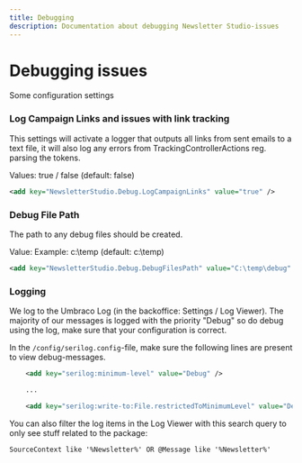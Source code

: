 ```yaml
---
title: Debugging
description: Documentation about debugging Newsletter Studio-issues
---
```

# Debugging issues

Some configuration settings

### Log Campaign Links and issues with link tracking
This settings will activate a logger that outputs all links from sent emails to a text file, it will also log any errors from TrackingControllerActions reg. parsing the tokens.

Values: true / false (default: false)

```xml
<add key="NewsletterStudio.Debug.LogCampaignLinks" value="true" />
```

### Debug File Path
The path to any debug files should be created.

Value: Example: c:\temp (default: c:\temp)
```xml
<add key="NewsletterStudio.Debug.DebugFilesPath" value="C:\temp\debug" />
```

### Logging
We log to the Umbraco Log (in the backoffice: Settings / Log Viewer). The majority of our messages is logged with the priority "Debug" so do debug using the log, make sure that your configuration is correct.

In the `/config/serilog.config`-file, make sure the following lines are present to view debug-messages.

```xml
    <add key="serilog:minimum-level" value="Debug" />

    ...

    <add key="serilog:write-to:File.restrictedToMinimumLevel" value="Debug" />
```

You can also filter the log items in the Log Viewer with this search query to only see stuff related to the package:

```
SourceContext like '%Newsletter%' OR @Message like '%Newsletter%'
```